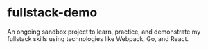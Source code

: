 # fullstack-demo
An ongoing sandbox project to learn, practice, and demonstrate my fullstack skills using technologies like Webpack, Go, and React.
